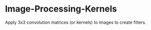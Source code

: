 # Image-Processing-Kernels
Apply 3x3 convolution matrices (or kernels) to images to create filters.
